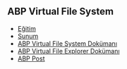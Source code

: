 ## ABP Virtual File System

- [Eğitim]()
- [Sunum](https://bit.ly/abp-virtual-file-system)
- [ABP Virtual File System Dokümanı](https://docs.abp.io/en/abp/latest/Virtual-File-System)
- [ABP Virtual File Explorer Dokümanı](https://docs.abp.io/en/abp/latest/Modules/Virtual-File-Explorer)
- [ABP Post]()
